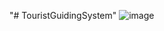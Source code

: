 "# TouristGuidingSystem" 
![image](https://user-images.githubusercontent.com/65791695/214774338-5dc1095e-656d-448e-a78b-aea606bc33e2.png)
